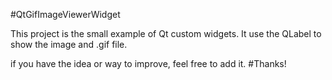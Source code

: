 #QtGifImageViewerWidget

  This project is the small example of Qt custom widgets. 
  It use the QLabel to show the image and .gif file. 
  
  if you have the idea or way to improve, feel free to add it. 
#Thanks!
